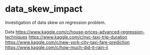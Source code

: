 # data_skew_impact
 Investigation of data skew on regression problem.

Data
https://www.kaggle.com/c/house-prices-advanced-regression-techniques
https://www.kaggle.com/c/nyc-taxi-trip-duration
https://www.kaggle.com/c/new-york-city-taxi-fare-prediction
https://www.kaggle.com/c/how-much-did-it-rain-ii